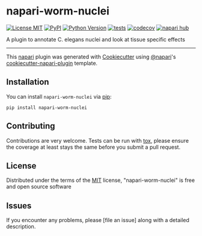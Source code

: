 # napari-worm-nuclei

[![License MIT](https://img.shields.io/pypi/l/napari-worm-nuclei.svg?color=green)](https://github.com/spsalmon/napari-worm-nuclei/raw/main/LICENSE)
[![PyPI](https://img.shields.io/pypi/v/napari-worm-nuclei.svg?color=green)](https://pypi.org/project/napari-worm-nuclei)
[![Python Version](https://img.shields.io/pypi/pyversions/napari-worm-nuclei.svg?color=green)](https://python.org)
[![tests](https://github.com/spsalmon/napari-worm-nuclei/workflows/tests/badge.svg)](https://github.com/spsalmon/napari-worm-nuclei/actions)
[![codecov](https://codecov.io/gh/spsalmon/napari-worm-nuclei/branch/main/graph/badge.svg)](https://codecov.io/gh/spsalmon/napari-worm-nuclei)
[![napari hub](https://img.shields.io/endpoint?url=https://api.napari-hub.org/shields/napari-worm-nuclei)](https://napari-hub.org/plugins/napari-worm-nuclei)

A plugin to annotate C. elegans nuclei and look at tissue specific effects

----------------------------------

This [napari] plugin was generated with [Cookiecutter] using [@napari]'s [cookiecutter-napari-plugin] template.

<!--
Don't miss the full getting started guide to set up your new package:
https://github.com/napari/cookiecutter-napari-plugin#getting-started

and review the napari docs for plugin developers:
https://napari.org/stable/plugins/index.html
-->

## Installation

You can install `napari-worm-nuclei` via [pip]:

    pip install napari-worm-nuclei




## Contributing

Contributions are very welcome. Tests can be run with [tox], please ensure
the coverage at least stays the same before you submit a pull request.

## License

Distributed under the terms of the [MIT] license,
"napari-worm-nuclei" is free and open source software

## Issues

If you encounter any problems, please [file an issue] along with a detailed description.

[napari]: https://github.com/napari/napari
[Cookiecutter]: https://github.com/audreyr/cookiecutter
[@napari]: https://github.com/napari
[MIT]: http://opensource.org/licenses/MIT
[BSD-3]: http://opensource.org/licenses/BSD-3-Clause
[GNU GPL v3.0]: http://www.gnu.org/licenses/gpl-3.0.txt
[GNU LGPL v3.0]: http://www.gnu.org/licenses/lgpl-3.0.txt
[Apache Software License 2.0]: http://www.apache.org/licenses/LICENSE-2.0
[Mozilla Public License 2.0]: https://www.mozilla.org/media/MPL/2.0/index.txt
[cookiecutter-napari-plugin]: https://github.com/napari/cookiecutter-napari-plugin

[napari]: https://github.com/napari/napari
[tox]: https://tox.readthedocs.io/en/latest/
[pip]: https://pypi.org/project/pip/
[PyPI]: https://pypi.org/
